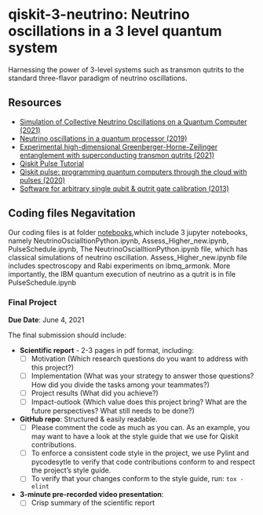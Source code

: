 # qiskit-3-neutrino: Neutrino oscillations in a 3 level quantum system

Harnessing the power of 3-level systems such as transmon qutrits to the standard three-flavor paradigm of neutrino oscillations.

## Resources

* [Simulation of Collective Neutrino Oscillations on a Quantum Computer (2021)](https://arxiv.org/abs/2102.12556)
* [Neutrino oscillations in a quantum processor (2019)](https://journals.aps.org/prresearch/pdf/10.1103/PhysRevResearch.1.033176)
* [Experimental high-dimensional Greenberger-Horne-Zeilinger entanglement with superconducting transmon qutrits (2021)](https://arxiv.org/abs/2104.05627)
* [Qiskit Pulse Tutorial](https://www.youtube.com/watch?v=V_as5PufUiU)
* [Qiskit pulse: programming quantum computers through the cloud with pulses (2020)](https://iopscience.iop.org/article/10.1088/2058-9565/aba404)
* [Software for arbitrary single qubit & qutrit gate calibration (2013)](https://qudev.phys.ethz.ch/static/content/science/Documents/semester/Andreas_Landig_semesterthesis_131020.pdf)

## Coding files Negavitation
Our coding files is at folder [notebooks](https://github.com/hanoipho997/Neutrino-oscillations-in-a-3-level-quantum-system/tree/main/notebooks),which include 3 jupyter notebooks, namely NeutrinoOscialltionPython.ipynb, Assess_Higher_new.ipynb, PulseSchedule.ipynb,
The NeutrinoOscialltionPython.ipynb file, which has classical simulations of neutrino oscillation. 
Assess_Higher_new.ipynb file includes spectroscopy and Rabi experiments on ibmq_armonk.
More importantly, the IBM quantum execution of neutrino as a qutrit is in file PulseSchedule.ipynb

### Final Project

**Due Date**: June 4, 2021

The final submission should include:

- **Scientific report** - 2-3 pages in pdf format, including:
  - [ ] Motivation (Which research questions do you want to address with this project?)
  - [ ] Implementation (What was your strategy to answer those questions? How did you divide the tasks among your teammates?)
  - [ ] Project results (What did you achieve?)
  - [ ] Impact-outlook (Which value does this project bring? What are the future perspectives? What still needs to be done?)

- **GitHub repo**: Structured & easily readable.
  - [ ] Please comment the code as much as you can. As an example, you may want to have a look at the style guide that we use for Qiskit contributions.
  - [ ] To enforce a consistent code style in the project, we use Pylint and pycodesytle to verify that code contributions conform to and respect the project’s style guide.
  - [ ] To verify that your changes conform to the style guide, run: `tox -elint`

- **3-minute pre-recorded video presentation**:
  - [ ] Crisp summary of the scientific report
